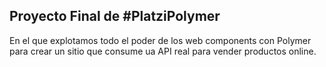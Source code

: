 ## Proyecto Final de #PlatziPolymer

En el que explotamos todo el poder de los web components con Polymer para crear
un sitio que consume ua API real para vender productos online.
